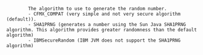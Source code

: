 
			The algorithm to use to generate the random number.
			- CFMX_COMPAT (very simple and not very secure algorithm (default)).
            - SHA1PRNG (generates a number using the Sun Java SHA1PRNG algorithm. This algorithm provides greater randomness than the default algorithm)
            - IBMSecureRandom (IBM JVM does not support the SHA1PRNG algorithm)